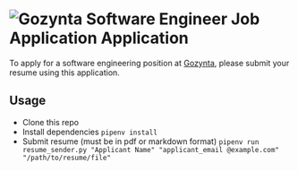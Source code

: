 # ![Gozynta](https://www.gozynta.com/images/logos/gozynta-logo-color.svg "Gozynta") Software Engineer Job Application Application

To apply for a software engineering position at [Gozynta](https://www.gozynta.com), please submit your resume using this
 application.

## Usage
* Clone this repo
* Install dependencies `pipenv install`
* Submit resume (must be in pdf or markdown format) `pipenv run resume_sender.py "Applicant Name" "applicant_email
@example.com" "/path/to/resume/file"`
